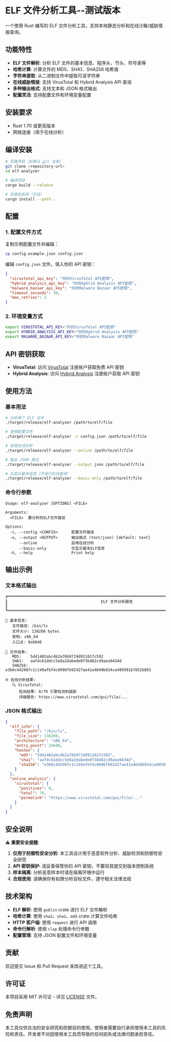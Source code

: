 # ELF 文件分析工具--测试版本

一个使用 Rust 编写的 ELF 文件分析工具，支持本地静态分析和在线沙箱/威胁情报查询。

## 功能特性

- **ELF 文件解析**: 分析 ELF 文件的基本信息、程序头、节头、符号表等
- **哈希计算**: 计算文件的 MD5、SHA1、SHA256 哈希值
- **字符串提取**: 从二进制文件中提取可读字符串
- **在线威胁情报**: 支持 VirusTotal 和 Hybrid Analysis API 查询
- **多种输出格式**: 支持文本和 JSON 格式输出
- **配置灵活**: 支持配置文件和环境变量配置

## 安装要求

- Rust 1.70 或更高版本
- 网络连接（用于在线分析）

## 编译安装

```bash
# 克隆项目（如果从 git 仓库）
git clone <repository-url>
cd elf-analyzer

# 编译项目
cargo build --release

# 安装到系统（可选）
cargo install --path .
```

## 配置

### 1. 配置文件方式

复制示例配置文件并编辑：

```bash
cp config.example.json config.json
```

编辑 `config.json` 文件，填入你的 API 密钥：

```json
{
  "virustotal_api_key": "你的VirusTotal API密钥",
  "hybrid_analysis_api_key": "你的Hybrid Analysis API密钥",
  "malware_bazaar_api_key": "你的Malware Bazaar API密钥",
  "timeout_seconds": 30,
  "max_retries": 3
}
```

### 2. 环境变量方式

```bash
export VIRUSTOTAL_API_KEY="你的VirusTotal API密钥"
export HYBRID_ANALYSIS_API_KEY="你的Hybrid Analysis API密钥"
export MALWARE_BAZAAR_API_KEY="你的Malware Bazaar API密钥"
```

## API 密钥获取

- **VirusTotal**: 访问 [VirusTotal](https://www.virustotal.com/gui/join-us) 注册账户获取免费 API 密钥
- **Hybrid Analysis**: 访问 [Hybrid Analysis](https://www.hybrid-analysis.com/signup) 注册账户获取 API 密钥

## 使用方法

### 基本用法

```bash
# 分析单个 ELF 文件
./target/release/elf-analyzer /path/to/elf/file

# 使用配置文件
./target/release/elf-analyzer -c config.json /path/to/elf/file

# 启用在线分析
./target/release/elf-analyzer --online /path/to/elf/file

# 输出 JSON 格式
./target/release/elf-analyzer --output json /path/to/elf/file

# 仅显示基本信息（不进行在线查询）
./target/release/elf-analyzer --basic-only /path/to/elf/file
```

### 命令行参数

```
Usage: elf-analyzer [OPTIONS] <FILE>

Arguments:
  <FILE>  要分析的ELF文件路径

Options:
  -c, --config <CONFIG>      配置文件路径
  -o, --output <OUTPUT>      输出格式 (text/json) [default: text]
      --online               启用在线分析
      --basic-only           仅显示基本ELF信息
  -h, --help                 Print help
```

## 输出示例

### 文本格式输出

```
╔══════════════════════════════════════════════════════════════════════════════════════════════════════════╗
║                                         ELF 文件分析报告                                                 ║
╚══════════════════════════════════════════════════════════════════════════════════════════════════════════╝

📁 基本信息:
   文件路径: /bin/ls
   文件大小: 138208 bytes
   架构: x86_64
   入口点: 0x6040

🔐 文件哈希:
   MD5:    5d41402abc4b2a76b9719d911017c592
   SHA1:   aaf4c61ddcc5e8a2dabede0f3b482cd9aea9434d
   SHA256: e3b0c44298fc1c149afbf4c8996fb92427ae41e4649b934ca495991b7852b855

🌐 在线分析结果:
   🔍 VirusTotal:
      检测结果: 0/70 引擎检测到威胁
      详细报告: https://www.virustotal.com/gui/file/...
```

### JSON 格式输出

```json
{
  "elf_info": {
    "file_path": "/bin/ls",
    "file_size": 138208,
    "architecture": "x86_64",
    "entry_point": 24640,
    "hashes": {
      "md5": "5d41402abc4b2a76b9719d911017c592",
      "sha1": "aaf4c61ddcc5e8a2dabede0f3b482cd9aea9434d",
      "sha256": "e3b0c44298fc1c149afbf4c8996fb92427ae41e4649b934ca495991b7852b855"
    }
  },
  "online_analysis": {
    "virustotal": {
      "positives": 0,
      "total": 70,
      "permalink": "https://www.virustotal.com/gui/file/..."
    }
  }
}
```

## 安全说明

⚠️ **重要安全提醒**:

1. **仅用于防御性安全分析**: 本工具设计用于恶意软件分析、威胁检测和防御性安全研究
2. **API 密钥保护**: 请妥善保管你的 API 密钥，不要将其提交到版本控制系统
3. **样本隔离**: 分析恶意样本时请在隔离环境中运行
4. **合规使用**: 请确保你有权限分析目标文件，遵守相关法律法规

## 技术架构

- **ELF 解析**: 使用 `goblin` crate 进行 ELF 文件解析
- **哈希计算**: 使用 `sha2`、`sha1`、`md5` crate 计算文件哈希
- **HTTP 客户端**: 使用 `reqwest` 进行 API 调用
- **命令行解析**: 使用 `clap` 处理命令行参数
- **配置管理**: 支持 JSON 配置文件和环境变量

## 贡献

欢迎提交 Issue 和 Pull Request 来改进这个工具。

## 许可证

本项目采用 MIT 许可证 - 详见 [LICENSE](LICENSE) 文件。

## 免责声明

本工具仅供合法的安全研究和防御目的使用。使用者需要自行承担使用本工具的风险和责任。开发者不对因使用本工具而导致的任何损失或法律问题承担责任。
